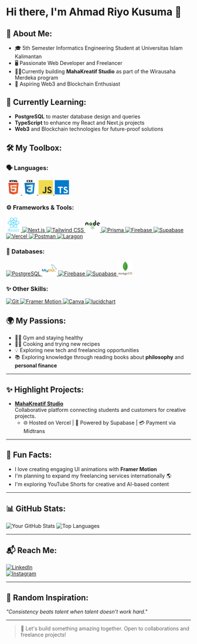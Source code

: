 # Hi there, I'm Ahmad Riyo Kusuma 👋

## 🌟 About Me:
- 🎓 5th Semester Informatics Engineering Student at Universitas Islam Kalimantan  
- 🖥️ Passionate Web Developer and Freelancer  
- 🧑‍💻Currently building **MahaKreatif Studio** as part of the Wirausaha Merdeka program  
- 🚀 Aspiring Web3 and Blockchain Enthusiast  

## 🌱 Currently Learning:
- **PostgreSQL** to master database design and queries  
- **TypeScript** to enhance my React and Next.js projects  
- **Web3** and Blockchain technologies for future-proof solutions  

## 🛠️ My Toolbox:

### 🗣️ Languages:
<p align="left"> 
  <a href="https://www.w3.org/html/" target="_blank"> 
    <img src="https://raw.githubusercontent.com/devicons/devicon/master/icons/html5/html5-original-wordmark.svg" alt="HTML5" width="40" height="40"/> 
  </a>
  <a href="https://www.w3schools.com/css/" target="_blank"> 
    <img src="https://raw.githubusercontent.com/devicons/devicon/master/icons/css3/css3-original-wordmark.svg" alt="CSS3" width="40" height="40"/> 
  </a>
  <a href="https://developer.mozilla.org/en-US/docs/Web/JavaScript" target="_blank"> 
    <img src="https://raw.githubusercontent.com/devicons/devicon/master/icons/javascript/javascript-original.svg" alt="JavaScript" width="40" height="40"/> 
  </a>
  <a href="https://www.typescriptlang.org/" target="_blank"> 
    <img src="https://raw.githubusercontent.com/devicons/devicon/master/icons/typescript/typescript-original.svg" alt="TypeScript" width="40" height="40"/> 
  </a>
</p>

### ⚙️ Frameworks & Tools:
<p align="left"> 
  <a href="https://reactjs.org/" target="_blank"> 
    <img src="https://raw.githubusercontent.com/devicons/devicon/master/icons/react/react-original-wordmark.svg" alt="React" width="40" height="40"/> 
  </a> 
  <a href="https://nextjs.org/" target="_blank"> 
    <img src="https://images.ctfassets.net/23aumh6u8s0i/6pjUKboBuFLvCKkE3esaFA/5f2101d6d2add5c615db5e98a553fc44/nextjs.jpeg" alt="Next.js" width="40" height="40"/> 
  </a> 
  <a href="https://tailwindcss.com/" target="_blank"> 
    <img src="https://www.vectorlogo.zone/logos/tailwindcss/tailwindcss-icon.svg" alt="Tailwind CSS" width="40" height="40"/> 
  </a> 
  <a href="https://nodejs.org/" target="_blank"> 
    <img src="https://raw.githubusercontent.com/devicons/devicon/master/icons/nodejs/nodejs-original-wordmark.svg" alt="Node.js" width="40" height="40"/> 
  </a> 
  <a href="https://prisma.io/" target="_blank"> 
    <img src="https://cdn.worldvectorlogo.com/logos/prisma-3.svg" alt="Prisma" width="40" height="40"/> 
  </a>
  <a href="https://firebase.google.com/" target="_blank"> 
    <img src="https://www.vectorlogo.zone/logos/firebase/firebase-icon.svg" alt="Firebase" width="40" height="40"/> 
  </a> 
  <a href="https://supabase.com/" target="_blank"> 
    <img src="https://www.vectorlogo.zone/logos/supabase/supabase-icon.svg" alt="Supabase" width="40" height="40"/> 
  </a>
  <a href="https://vercel.com/" target="_blank"> 
    <img src="https://www.vectorlogo.zone/logos/vercel/vercel-icon.svg" alt="Vercel" width="40" height="40"/> 
  </a> 
  <a href="https://postman.com" target="_blank">
    <img src="https://www.vectorlogo.zone/logos/getpostman/getpostman-icon.svg" alt="Postman" width="40" height="40"/>
  </a>
  <a href="https://laragon.org/" target="_blank">
    <img src="https://cdn.worldvectorlogo.com/logos/laragon.svg" alt="Laragon" width="40" height="40"/>
  </a>
</p>

### 💾 Databases:
<p align="left">
  <a href="https://www.postgresql.org/" target="_blank"> 
    <img src="https://www.vectorlogo.zone/logos/postgresql/postgresql-icon.svg" alt="PostgreSQL" width="40" height="40"/> 
  </a>
  <a href="https://www.mysql.com/" target="_blank"> 
    <img src="https://raw.githubusercontent.com/devicons/devicon/master/icons/mysql/mysql-original-wordmark.svg" alt="MySQL" width="40" height="40"/> 
  </a>
  <a href="https://firebase.google.com/" target="_blank"> 
    <img src="https://www.vectorlogo.zone/logos/firebase/firebase-icon.svg" alt="Firebase" width="40" height="40"/> 
  </a>
  <a href="https://supabase.com/" target="_blank"> 
    <img src="https://www.vectorlogo.zone/logos/supabase/supabase-icon.svg" alt="Supabase" width="40" height="40"/> 
  </a>
  <a href="https://www.mongodb.com/" target="_blank"> 
    <img src="https://raw.githubusercontent.com/devicons/devicon/master/icons/mongodb/mongodb-original-wordmark.svg" alt="MongoDB" width="40" height="40"/> 
  </a>
</p>

### ✨ Other Skills:
<p align="left"> 
  <a href="https://git-scm.com/" target="_blank"> 
    <img src="https://www.vectorlogo.zone/logos/git-scm/git-scm-icon.svg" alt="Git" width="40" height="40"/> 
  </a> 
  <a href="https://framer.com/motion" target="_blank"> 
    <img src="https://www.vectorlogo.zone/logos/framer/framer-icon.svg" alt="Framer Motion" width="40" height="40"/> 
  </a>
  <a href="https://www.canva.com/" target="_blank"> 
    <img src="https://firebearstudio.com/blog/wp-content/uploads/2022/11/1A6kkoOVJVpXPWewg8axc5w.png" alt="Canva" width="40" height="40"/> 
  </a>
  <a href="https://www.lucidchart.com" target="_blank"> 
    <img src="https://www.commonsense.org/sites/default/files/png/2022-08/lucidchart-logo.png" alt="lucidchart" width="40" height="40"/> 
  </a>
</p>


## 🌍 My Passions:
- 🏋️‍♂️ Gym and staying healthy  
- 👨‍🍳 Cooking and trying new recipes  
- 💡 Exploring new tech and freelancing opportunities  
- 📚 Exploring knowledge through reading books about **philosophy** and **personal finance**  


---

## ✨ Highlight Projects:
- [**MahaKreatif Studio**](https://mahakreatif.vercel.app)  
  Collaborative platform connecting students and customers for creative projects.  
  - 🌐 Hosted on Vercel | 💾 Powered by Supabase | 💳 Payment via Midtrans  
  
---

## 🎯 Fun Facts:
- I love creating engaging UI animations with **Framer Motion**  
- I'm planning to expand my freelancing services internationally 🌎  
- I'm exploring YouTube Shorts for creative and AI-based content  

---
## 📊 GitHub Stats:
![Your GitHub Stats](https://github-readme-stats.vercel.app/api?username=ahmdriyo&show_icons=true&theme=tokyonight)
![Top Languages](https://github-readme-stats.vercel.app/api/top-langs/?username=ahmdriyo&layout=compact&theme=tokyonight)


---


## 📬 Reach Me:
[![LinkedIn](https://img.shields.io/badge/LinkedIn-blue?style=flat&logo=linkedin)](https://id.linkedin.com/in/ahmd-riyo)  
[![Instagram](https://img.shields.io/badge/Instagram-pink?style=flat&logo=instagram)](https://instagram.com/ahmadriyo)  

---

## 🌟 Random Inspiration:
_"Consistency beats talent when talent doesn’t work hard."_  

---

> 🚀 Let's build something amazing together. Open to collaborations and freelance projects!
